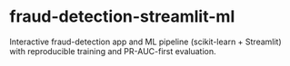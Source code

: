 # fraud-detection-streamlit-ml
Interactive fraud-detection app and ML pipeline (scikit-learn + Streamlit) with reproducible training and PR-AUC-first evaluation.
